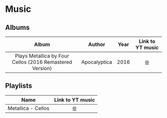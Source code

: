 # Music

## Albums

|Album|Author|Year|Link to YT music|
|:---:|:----:|:--:|:--------------:|
|Plays Metallica by Four Cellos (2016 Remastered Version)|Apocalyptica|2016|[🌐](https://music.youtube.com/playlist?list=OLAK5uy_mQYkXXc2PKI471ZHO_bT3h5lHiuN8dh84)|

## Playlists

|Name|Link to YT music|
|:--:|:--------------:|
|Metallica - Cellos|[🌐](https://music.youtube.com/playlist?list=PLbK-mcz3t3AO-TjtODIvi5w4DRNACx2L9)|